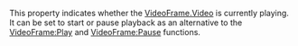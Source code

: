 This property indicates whether the [VideoFrame.Video](https://create.roblox.com/docs/reference/engine/classes/VideoFrame#Video) is currently
playing. It can be set to start or pause playback as an alternative to the
[VideoFrame:Play](https://create.roblox.com/docs/reference/engine/classes/VideoFrame#Play) and [VideoFrame:Pause](https://create.roblox.com/docs/reference/engine/classes/VideoFrame#Pause) functions.
